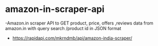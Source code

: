 # amazon-in-scraper-api
-Amazon.in scraper API to GET product, price, offers ,reviews data from amazon.in with query search /product id in JSON format
- https://rapidapi.com/mkrndmb/api/amazon-india-scraper/
